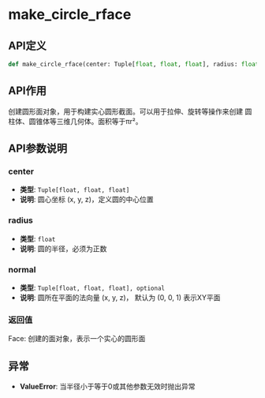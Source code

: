 # make_circle_rface

## API定义

```python
def make_circle_rface(center: Tuple[float, float, float], radius: float, normal: Tuple[float, float, float] = (0, 0, 1)) -> Face
```

## API作用

创建圆形面对象，用于构建实心圆形截面。可以用于拉伸、旋转等操作来创建
圆柱体、圆锥体等三维几何体。面积等于πr²。

## API参数说明

### center

- **类型**: `Tuple[float, float, float]`
- **说明**: 圆心坐标 (x, y, z)，定义圆的中心位置

### radius

- **类型**: `float`
- **说明**: 圆的半径，必须为正数

### normal

- **类型**: `Tuple[float, float, float], optional`
- **说明**: 圆所在平面的法向量 (x, y, z)， 默认为 (0, 0, 1) 表示XY平面

### 返回值

Face: 创建的面对象，表示一个实心的圆形面

## 异常

- **ValueError**: 当半径小于等于0或其他参数无效时抛出异常
